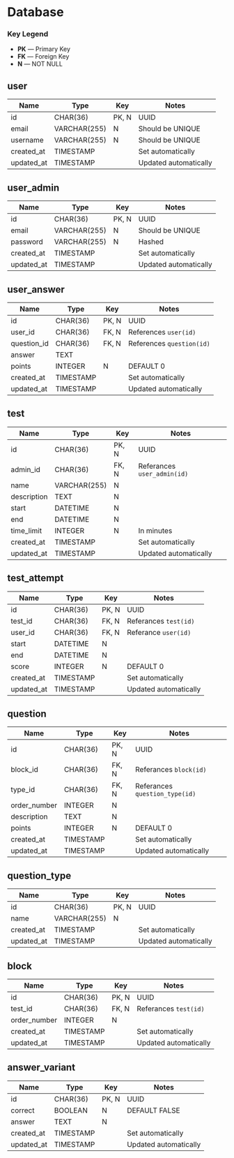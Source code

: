 # Database

### Key Legend

- **PK** — Primary Key
- **FK** — Foreign Key
- **N** — NOT NULL

## user

| Name       | Type         | Key   | Notes                 |
| ---------- | ------------ | ----- | --------------------- |
| id         | CHAR(36)     | PK, N | UUID                  |
| email      | VARCHAR(255) | N     | Should be UNIQUE      |
| username   | VARCHAR(255) | N     | Should be UNIQUE      |
| created_at | TIMESTAMP    |       | Set automatically     |
| updated_at | TIMESTAMP    |       | Updated automatically |

## user_admin

| Name       | Type         | Key   | Notes                 |
| ---------- | ------------ | ----- | --------------------- |
| id         | CHAR(36)     | PK, N | UUID                  |
| email      | VARCHAR(255) | N     | Should be UNIQUE      |
| password   | VARCHAR(255) | N     | Hashed                |
| created_at | TIMESTAMP    |       | Set automatically     |
| updated_at | TIMESTAMP    |       | Updated automatically |

## user_answer

| Name        | Type      | Key   | Notes                     |
| ----------- | --------- | ----- | ------------------------- |
| id          | CHAR(36)  | PK, N | UUID                      |
| user_id     | CHAR(36)  | FK, N | References `user(id)`     |
| question_id | CHAR(36)  | FK, N | References `question(id)` |
| answer      | TEXT      |       |                           |
| points      | INTEGER   | N     | DEFAULT 0                 |
| created_at  | TIMESTAMP |       | Set automatically         |
| updated_at  | TIMESTAMP |       | Updated automatically     |

## test

| Name        | Type         | Key   | Notes                       |
| ----------- | ------------ | ----- | --------------------------- |
| id          | CHAR(36)     | PK, N | UUID                        |
| admin_id    | CHAR(36)     | FK, N | Referances `user_admin(id)` |
| name        | VARCHAR(255) | N     |                             |
| description | TEXT         | N     |                             |
| start       | DATETIME     | N     |                             |
| end         | DATETIME     | N     |                             |
| time_limit  | INTEGER      | N     | In minutes                  |
| created_at  | TIMESTAMP    |       | Set automatically           |
| updated_at  | TIMESTAMP    |       | Updated automatically       |

## test_attempt

| Name       | Type      | Key   | Notes                 |
| ---------- | --------- | ----- | --------------------- |
| id         | CHAR(36)  | PK, N | UUID                  |
| test_id    | CHAR(36)  | FK, N | Referances `test(id)` |
| user_id    | CHAR(36)  | FK, N | Referance `user(id)`  |
| start      | DATETIME  | N     |                       |
| end        | DATETIME  | N     |                       |
| score      | INTEGER   | N     | DEFAULT 0             |
| created_at | TIMESTAMP |       | Set automatically     |
| updated_at | TIMESTAMP |       | Updated automatically |

## question

| Name         | Type      | Key   | Notes                          |
| ------------ | --------- | ----- | ------------------------------ |
| id           | CHAR(36)  | PK, N | UUID                           |
| block_id     | CHAR(36)  | FK, N | Referances `block(id)`         |
| type_id      | CHAR(36)  | FK, N | Referances `question_type(id)` |
| order_number | INTEGER   | N     |                                |
| description  | TEXT      | N     |                                |
| points       | INTEGER   | N     | DEFAULT 0                      |
| created_at   | TIMESTAMP |       | Set automatically              |
| updated_at   | TIMESTAMP |       | Updated automatically          |

## question_type

| Name       | Type         | Key   | Notes                 |
| ---------- | ------------ | ----- | --------------------- |
| id         | CHAR(36)     | PK, N | UUID                  |
| name       | VARCHAR(255) | N     |                       |
| created_at | TIMESTAMP    |       | Set automatically     |
| updated_at | TIMESTAMP    |       | Updated automatically |

## block

| Name         | Type      | Key   | Notes                 |
| ------------ | --------- | ----- | --------------------- |
| id           | CHAR(36)  | PK, N | UUID                  |
| test_id      | CHAR(36)  | FK, N | Referances `test(id)` |
| order_number | INTEGER   | N     |                       |
| created_at   | TIMESTAMP |       | Set automatically     |
| updated_at   | TIMESTAMP |       | Updated automatically |

## answer_variant

| Name       | Type      | Key   | Notes                 |
| ---------- | --------- | ----- | --------------------- |
| id         | CHAR(36)  | PK, N | UUID                  |
| correct    | BOOLEAN   | N     | DEFAULT FALSE         |
| answer     | TEXT      | N     |                       |
| created_at | TIMESTAMP |       | Set automatically     |
| updated_at | TIMESTAMP |       | Updated automatically |
